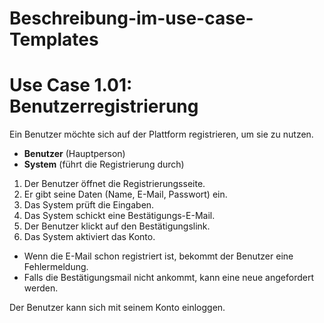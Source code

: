 # Beschreibung-im-use-case-Templates
# Use Case 1.01: Benutzerregistrierung  

Ein Benutzer möchte sich auf der Plattform registrieren, um sie zu nutzen.  

- **Benutzer** (Hauptperson)  
- **System** (führt die Registrierung durch)  

1. Der Benutzer öffnet die Registrierungsseite.  
2. Er gibt seine Daten (Name, E-Mail, Passwort) ein.  
3. Das System prüft die Eingaben.  
4. Das System schickt eine Bestätigungs-E-Mail.  
5. Der Benutzer klickt auf den Bestätigungslink.  
6. Das System aktiviert das Konto.  

- Wenn die E-Mail schon registriert ist, bekommt der Benutzer eine Fehlermeldung.  
- Falls die Bestätigungsmail nicht ankommt, kann eine neue angefordert werden.  

Der Benutzer kann sich mit seinem Konto einloggen.  

